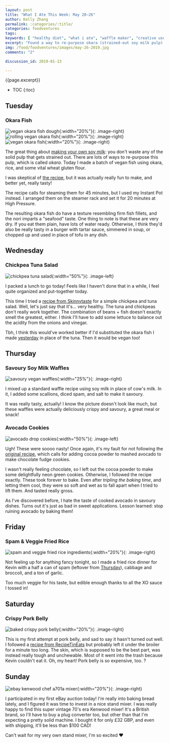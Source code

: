 ```yaml
---
layout: post
title: "What I Ate This Week: May 20–26"
author: Kelly Zhang
permalink: :categories/:title/
categories: foodventures
tags:
keywords: [ "healthy diet", "what i ate", "waffle maker", "creative uses for waffle maker" ]
excerpt: "Found a way to re-purpose okara (strained-out soy milk pulp) into vegan fish! My less successful projects this week include pork belly and avocado cookies."
img: /food/foodventures/images/may-26-2019.jpg
comments: "2"

discussion_id: 2019-01-13

---
```


{{page.excerpt}}

* TOC
{:toc}

Tuesday
-------

### Okara Fish

![vegan okara fish dough](/food/foodventures/images/okara-fish-3.jpg){:width="20%"}{: .image-right}
![rolling vegan okara fish](/food/foodventures/images/okara-fish-2.jpg){:width="20%"}{: .image-right}
![vegan okara fish](/food/foodventures/images/okara-fish-1.jpg){:width="20%"}{: .image-right}

The great thing about [making your own soy milk](https://www.realordinaryfood.com/homemade-soy-milk/): you don't waste any of the solid pulp that gets strained out. There are lots of ways to re-purpose this pulp, which is called *okara*. Today I made a batch of vegan fish using okara, rice, and some vital wheat gluten flour.

I was skeptical of [the recipe](https://www.messyvegancook.com/how-to-make-vegan-fish-with-okara-recipe/), but it was actually really fun to make, and better yet, really tasty!

The recipe calls for steaming them for 45 minutes, but I used my Instant Pot instead. I arranged them on the steamer rack and set it for 20 minutes at High Pressure.

The resulting okara fish do have a texture resembling firm fish fillets, and the nori imparts a "seafood" taste. One thing to note is that these are very dry. If you eat them plain, have lots of water ready. Otherwise, I think they'd also be really tasty in a burger with tartar sauce, simmered in soup, or chopped up and used in place of tofu in any dish.

Wednesday
---------

### Chickpea Tuna Salad

![chickpea tuna salad](/food/foodventures/images/chickpea-tuna-salad.jpg){:width="50%"}{: .image-left}

I packed a lunch to go today! Feels like I haven't done that in a while, I feel quite organized and put-together today.

This time I tried a [recipe from Skinnytaste](https://www.skinnytaste.com/chickpea-tuna-salad/) for a simple chickpea and tuna salad. Well, let's just say that it's... very healthy. The tuna and chickpeas don't really work together. The combination of beans + fish doesn't exactly smell the greatest, either. I think I'll have to add some lettuce to balance out the acidity from the onions and vinegar.

Tbh, I think this would've worked better if I'd substituted the okara fish I made [yesterday](#okara-fish) in place of the tuna. Then it would be vegan too!

Thursday
--------

### Savoury Soy Milk Waffles

![savoury vegan waffles](/food/foodventures/images/savoury-waffle-1.jpg){:width="25%"}{: .image-right}

I mixed up a standard waffle recipe using soy milk in place of cow's milk. In it, I added some scallions, diced spam, and salt to make it savoury.

It was really tasty, actually! I know the picture doesn't look like much, but these waffles were actually deliciously crispy and savoury, a great meal or snack!

### Avocado Cookies

![avocado drop cookies](/food/foodventures/images/avocado-drop-cookies.jpg){:width="50%"}{: .image-left}

Ugh! These were soooo nasty! Once again, it's my fault for not following the [original recipe](https://www.ketoconnect.net/fudge-cookies/), which calls for adding cocoa powder to mashed avocado to make chocolate fudge cookies.

I wasn't really feeling chocolate, so I left out the cocoa powder to make some delightfully neon green cookies. Otherwise, I followed the recipe exactly. These took forever to bake. Even after *tripling the baking time*, and letting them cool, they were so soft and wet as to fall apart when I tried to lift them. And tasted really gross.

As I've discovered before, I hate the taste of cooked avocado in savoury dishes. Turns out it's just as bad in sweet applications. Lesson learned: stop ruining avocado by baking them!

Friday
------

### Spam & Veggie Fried Rice

![spam and veggie fried rice ingredients](/food/foodventures/images/spam-fried-rice-ingredients.jpg){:width="20%"}{: .image-right}

Not feeling up for anything fancy tonight, so I made a fried rice dinner for Kevin with a half a can of spam (leftover from [Thursday](#savoury-soy-milk-waffles)), cabbage and broccoli, and a ton of garlic.

Too much veggie for his taste, but edible enough thanks to all the XO sauce I tossed in!

Saturday
--------

### Crispy Pork Belly

![baked crispy pork belly](/food/foodventures/images/pork-belly-1.jpg){:width="20%"}{: .image-right}

This is my first attempt at pork belly, and sad to say it hasn't turned out well. I followed a [recipe from RecipeTinEats](https://www.recipetineats.com/chinese-crispy-pork-belly/#wprm-recipe-container-22011) but probably left it under the broiler for a minute too long. The skin, which is supposed to be the best part, was instead really tough and unchewable. Most of it went into the trash because Kevin couldn't eat it. Oh, my heart! Pork belly is so expensive, too. ?

Sunday
------

![ebay kenwood chef a701a mixer](/food/foodventures/images/ebay-kenwood-chef-a701a.jpg){:width="20%"}{: .image-right}

I participated in my first eBay auction today! I'm really into baking bread lately, and I figured it was time to invest in a nice stand mixer. I was really happy to find this super vintage 70's era Kenwood mixer! It's a British brand, so I'll have to buy a plug converter too, but other than that I'm expecting a pretty solid machine. I bought it for only £32 GBP, and even with shipping, it'll be less than $100 CAD!

Can't wait for my very own stand mixer, I'm so excited ♥
